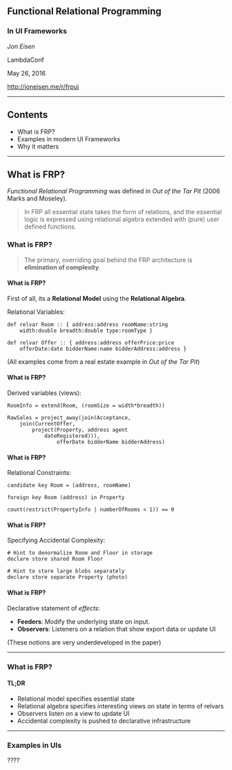 ## Functional Relational Programming

### In UI Frameworks ###

_Jon Eisen_

LambdaConf

May 26, 2016

http://joneisen.me/r/frpui

-----

## Contents

- What is FRP?
- Examples in modern UI Frameworks
- Why it matters

-----

## What is FRP?

_Functional Relational Programming_ was defined in _Out of the Tar Pit_ (2006 Marks and Moseley).

> In FRP all essential state takes the form of relations, and the essential logic is expressed using relational algebra extended with (pure) user defined functions.

>>>>>

### What is FRP? ###

> The primary, overriding goal behind the FRP architecture is **elimination of complexity**.

>>>>>

#### What is FRP? ####

First of all, its a **Relational Model** using the **Relational Algebra**.

Relational Variables:

```
def relvar Room :: { address:address roomName:string
    width:double breadth:double type:roomType }

def relvar Offer :: { address:address offerPrice:price
    offerDate:date bidderName:name bidderAddress:address }
```

(All examples come from a real estate example in _Out of the Tar Pit_)

>>>>>

#### What is FRP?

Derived variables (views):
```
RoomInfo = extend(Room, (roomSize = width*breadth))

RawSales = project_away(join(Acceptance,
    join(CurrentOffer,
        project(Property, address agent
            dateRegistered))),
                offerDate bidderName bidderAddress)
```

>>>>>

#### What is FRP? ####

Relational Constraints:

```
candidate key Room = (address, roomName)

foreign key Room (address) in Property

count(restrict(PropertyInfo | numberOfRooms < 1)) == 0
```

>>>>>

#### What is FRP?

Specifying Accidental Complexity:

```
# Hint to denormalize Room and Floor in storage
declare store shared Room Floor

# Hint to store large blobs separately
declare store separate Property (photo)
```

>>>>>

#### What is FRP?

Declarative statement of _effects_:

- **Feeders**: Modify the underlying state on input.
- **Observers**: Listeners on a relation that show export data or update UI

(These notions are very underdeveloped in the paper)

-----

### What is FRP?
#### TL;DR

- Relational model specifies essential state
- Relational algebra specifies interesting views on state in terms of relvars
- Observers listen on a view to update UI
- Accidental complexity is pushed to declarative infrastructure

-----

### Examples in UIs

????

